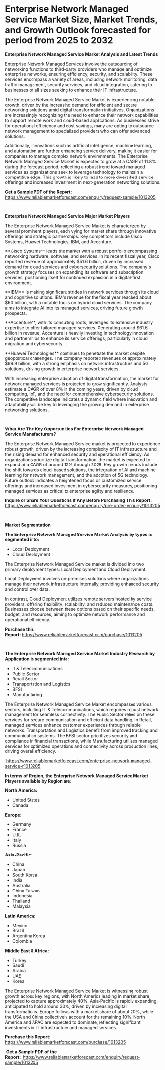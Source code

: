 <p><h1>Enterprise Network Managed Service Market Size, Market Trends, and Growth Outlook forecasted for period from 2025 to 2032</h1></p><p><strong>Enterprise Network Managed Service Market Analysis and Latest Trends</strong></p>
<p><p>Enterprise Network Managed Services involve the outsourcing of networking functions to third-party providers who manage and optimize enterprise networks, ensuring efficiency, security, and scalability. These services encompass a variety of areas, including network monitoring, data traffic management, security services, and cloud integration, catering to businesses of all sizes seeking to enhance their IT infrastructure.</p><p>The Enterprise Network Managed Service Market is experiencing notable growth, driven by the increasing demand for efficient and secure networking solutions amid digital transformation initiatives. Organizations are increasingly recognizing the need to enhance their network capabilities to support remote work and cloud-based applications. As businesses strive for operational efficiency and cost savings, many are opting to outsource network management to specialized providers who can offer advanced solutions.</p><p>Additionally, innovations such as artificial intelligence, machine learning, and automation are further enhancing service delivery, making it easier for companies to manage complex network environments. The Enterprise Network Managed Service Market is expected to grow at a CAGR of 11.8% during the forecast period, reflecting a robust trend toward managed services as organizations seek to leverage technology to maintain a competitive edge. This growth is likely to lead to more diversified service offerings and increased investment in next-generation networking solutions.</p></p>
<p><strong>Get a Sample PDF of the Report:&nbsp;</strong> <a href="https://www.reliablemarketforecast.com/enquiry/request-sample/1013205?utm_campaign=3222&utm_medium=2&utm_source=Github&utm_content=ia&utm_term=19042025&utm_id=enterprise-network-managed-service">https://www.reliablemarketforecast.com/enquiry/request-sample/1013205</a></p>
<p>&nbsp;</p>
<p><strong>Enterprise Network Managed Service Major Market Players</strong></p>
<p><p>The Enterprise Network Managed Service Market is characterized by several prominent players, each vying for market share through innovative offerings and strategic partnerships. Key competitors include Cisco Systems, Huawei Technologies, IBM, and Accenture.</p><p>**Cisco Systems** leads the market with a robust portfolio encompassing networking hardware, software, and services. In its recent fiscal year, Cisco reported revenue of approximately $51.6 billion, driven by increased demand for cloud services and cybersecurity solutions. The company's growth strategy focuses on expanding its software and subscription services, positioning itself for continued expansion in a digital-first environment.</p><p>**IBM** is making significant strides in network services through its cloud and cognitive solutions. IBM's revenue for the fiscal year reached about $60 billion, with a notable focus on hybrid cloud services. The company aims to integrate AI into its managed services, driving future growth prospects.</p><p>**Accenture**, with its consulting roots, leverages its extensive industry expertise to offer tailored managed services. Generating around $61.6 billion in revenue, Accenture is heavily investing in technology innovation and partnerships to enhance its service offerings, particularly in cloud migration and cybersecurity.</p><p>**Huawei Technologies** continues to penetrate the market despite geopolitical challenges. The company reported revenues of approximately $99.9 billion, with a strong emphasis on network infrastructure and 5G solutions, driving growth in enterprise network services.</p><p>With increasing enterprise adoption of digital transformation, the market for network managed services is projected to grow significantly. Analysts estimate a CAGR of over 8% in the coming years, driven by cloud computing, IoT, and the need for comprehensive cybersecurity solutions. The competitive landscape indicates a dynamic field where innovation and adaptability will be key to leveraging the growing demand in enterprise networking solutions.</p></p>
<p>&nbsp;</p>
<p><strong>What Are The Key Opportunities For Enterprise Network Managed Service Manufacturers?</strong></p>
<p><p>The Enterprise Network Managed Service market is projected to experience robust growth, driven by the increasing complexity of IT infrastructure and the rising demand for enhanced security and operational efficiency. As organizations prioritize digital transformation, the market is expected to expand at a CAGR of around 12% through 2028. Key growth trends include the shift towards cloud-based solutions, the integration of AI and machine learning for network management, and the adoption of 5G technology. Future outlook indicates a heightened focus on customized service offerings and increased investment in cybersecurity measures, positioning managed services as critical to enterprise agility and resilience.</p></p>
<p><strong>Inquire or Share Your Questions If Any Before Purchasing This Report:</strong> <a href="https://www.reliablemarketforecast.com/enquiry/pre-order-enquiry/1013205?utm_campaign=3222&utm_medium=2&utm_source=Github&utm_content=ia&utm_term=19042025&utm_id=enterprise-network-managed-service">https://www.reliablemarketforecast.com/enquiry/pre-order-enquiry/1013205</a></p>
<p>&nbsp;</p>
<p><strong>Market Segmentation</strong></p>
<p><strong>The Enterprise Network Managed Service Market Analysis by types is segmented into:</strong></p>
<p><ul><li>Local Deployment</li><li>Cloud Deployment</li></ul></p>
<p><p>The Enterprise Network Managed Service market is divided into two primary deployment types: Local Deployment and Cloud Deployment. </p><p>Local Deployment involves on-premises solutions where organizations manage their network infrastructure internally, providing enhanced security and control over data. </p><p>In contrast, Cloud Deployment utilizes remote servers hosted by service providers, offering flexibility, scalability, and reduced maintenance costs. Businesses choose between these options based on their specific needs, budget, and resources, aiming to optimize network performance and operational efficiency.</p></p>
<p><strong>Purchase this Report:&nbsp;</strong><a href="https://www.reliablemarketforecast.com/purchase/1013205?utm_campaign=3222&utm_medium=2&utm_source=Github&utm_content=ia&utm_term=19042025&utm_id=enterprise-network-managed-service">https://www.reliablemarketforecast.com/purchase/1013205</a></p>
<p>&nbsp;</p>
<p><strong>The Enterprise Network Managed Service Market Industry Research by Application is segmented into:</strong></p>
<p><ul><li>It & Telecommunications</li><li>Public Sector</li><li>Retail Sector</li><li>Transportation and Logistics</li><li>BFSI</li><li>Manufacturing</li></ul></p>
<p><p>The Enterprise Network Managed Service Market encompasses various sectors, including IT & Telecommunications, which requires robust network management for seamless connectivity. The Public Sector relies on these services for secure communication and efficient data handling. In Retail, managed services enhance customer experiences through reliable networks. Transportation and Logistics benefit from improved tracking and communication systems. The BFSI sector prioritizes security and compliance in financial transactions, while Manufacturing utilizes managed services for optimized operations and connectivity across production lines, driving overall efficiency.</p></p>
<p><a href="https://www.reliablemarketforecast.com/enterprise-network-managed-service-r1013205?utm_campaign=3222&utm_medium=2&utm_source=Github&utm_content=ia&utm_term=19042025&utm_id=enterprise-network-managed-service">&nbsp;https://www.reliablemarketforecast.com/enterprise-network-managed-service-r1013205</a></p>
<p><strong>In terms of Region, the Enterprise Network Managed Service Market Players available by Region are:</strong></p>
<p>
    <p> <strong> North America: </strong>
        <ul>
            <li>United States</li>
            <li>Canada</li>
        </ul>
        </p> 
    <p> <strong> Europe: </strong>
        <ul>
            <li>Germany</li>
            <li>France</li>
            <li>U.K.</li>
            <li>Italy</li>
            <li>Russia</li>
        </ul>
        </p> 
    <p> <strong> Asia-Pacific: </strong>
        <ul>
            <li>China</li>
            <li>Japan</li>
            <li>South Korea</li>
            <li>India</li>
            <li>Australia</li>
            <li>China Taiwan</li>
            <li>Indonesia</li>
            <li>Thailand</li>
            <li>Malaysia</li>
        </ul>
        </p> 
    <p> <strong> Latin America: </strong>
        <ul>
            <li>Mexico</li>
            <li>Brazil</li>
            <li>Argentina Korea</li>
            <li>Colombia</li>
        </ul>
        </p> 
    <p> <strong> Middle East & Africa: </strong>
        <ul>
            <li>Turkey</li>
            <li>Saudi</li>
            <li>Arabia</li>
            <li>UAE</li>
            <li>Korea</li>
        </ul>
    </p>
    </p>
<p><p>The Enterprise Network Managed Service Market is witnessing robust growth across key regions, with North America leading in market share, projected to capture approximately 40%. Asia-Pacific is rapidly expanding, anticipated to hold around 30%, driven by increasing digital transformations. Europe follows with a market share of about 20%, while the USA and China collectively account for the remaining 10%. North America and APAC are expected to dominate, reflecting significant investments in IT infrastructure and managed services.</p></p>
<p><strong>Purchase this Report: </strong><a href="https://www.reliablemarketforecast.com/purchase/1013205?utm_campaign=3222&utm_medium=2&utm_source=Github&utm_content=ia&utm_term=19042025&utm_id=enterprise-network-managed-service">https://www.reliablemarketforecast.com/purchase/1013205</a></p>
<p>&nbsp;<strong>Get a Sample PDF of the Report:&nbsp;&nbsp;</strong><a href="https://www.reliablemarketforecast.com/enquiry/request-sample/1013205?utm_campaign=3222&utm_medium=2&utm_source=Github&utm_content=ia&utm_term=19042025&utm_id=enterprise-network-managed-service">https://www.reliablemarketforecast.com/enquiry/request-sample/1013205</a></p>
<p><strong></strong></p>
<p><p></p><p></p><p></p></p>